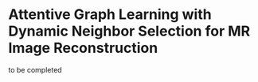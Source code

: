 # Attentive Graph Learning with Dynamic Neighbor Selection for MR Image Reconstruction 
to be completed
